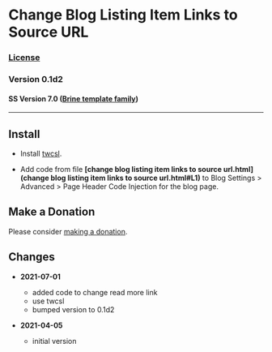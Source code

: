 # Change Blog Listing Item Links to Source URL

### [License][99]

### Version 0.1d2

#### SS Version 7.0 ([Brine template family][1])

---

## Install

* Install
  [twcsl](https://github.com/tomsWebConsulting/twcsl#install-options).
  
* Add code from file
  **[change blog listing item links to source url.html](change blog listing item links to source url.html#L1)**
  to Blog Settings > Advanced > Page Header Code Injection for the blog page.

## Make a Donation

Please consider
[making a donation](https://github.com/tomsWebConsulting/twcsl#make-a-donation).

## Changes

* **2021-07-01**

  * added code to change read more link
  * use twcsl
  * bumped version to 0.1d2
  
* **2021-04-05**

  * initial version

[1]: https://support.squarespace.com/hc/en-us/articles/212512738-Brine-template-family
[99]: https://github.com/tomsWebConsulting/twcsl/blob/main/LICENSE.txt#L1
